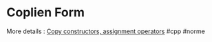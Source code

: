 # Coplien Form

More details : [Copy constructors, assignment operators](https://cplusplus.com/articles/y8hv0pDG/)
    #cpp #norme
